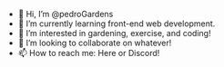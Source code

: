 - 👋 Hi, I’m @pedroGardens
- 👀 I’m currently learning front-end web development.
- 🌱 I’m interested in gardening, exercise, and coding!
- 💞️ I’m looking to collaborate on whatever!
- 📫 How to reach me: Here or Discord!

<!---
pedroGardens/pedroGardens is a ✨ special ✨ repository because its `README.md` (this file) appears on your GitHub profile.
You can click the Preview link to take a look at your changes.
--->
